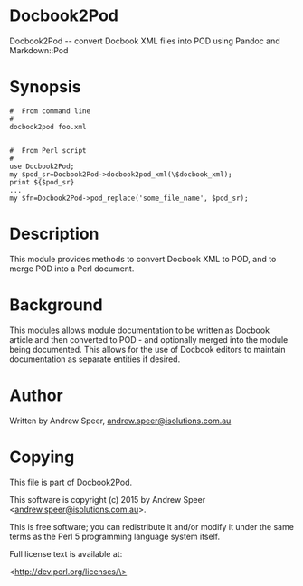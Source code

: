 Docbook2Pod
===========

Docbook2Pod -- convert Docbook XML files into POD using Pandoc and Markdown::Pod

Synopsis
========

    #  From command line
    #
    docbook2pod foo.xml


    #  From Perl script
    #
    use Docbook2Pod;
    my $pod_sr=Docbook2Pod->docbook2pod_xml(\$docbook_xml);
    print ${$pod_sr}
    ...
    my $fn=Docbook2Pod->pod_replace('some_file_name', $pod_sr);

Description
===========

This module provides methods to convert Docbook XML to POD, and to merge POD into a Perl document.

Background
==========

This modules allows module documentation to be written as Docbook article and then converted to POD - and optionally merged into the module being documented. This allows for the use of Docbook editors to maintain documentation as separate entities if desired.

Author
======

Written by Andrew Speer, <andrew.speer@isolutions.com.au>

Copying
=======

This file is part of Docbook2Pod.

This software is copyright (c) 2015 by Andrew Speer \<andrew.speer@isolutions.com.au\>.

This is free software; you can redistribute it and/or modify it under the same terms as the Perl 5 programming language system itself.

Full license text is available at:

\<http://dev.perl.org/licenses/\>
